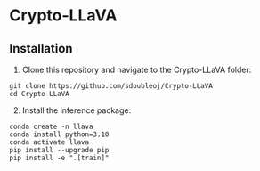 # Crypto-LLaVA

## Installation

1. Clone this repository and navigate to the Crypto-LLaVA folder:

```
git clone https://github.com/sdoubleoj/Crypto-LLaVA
cd Crypto-LLaVA
```

2. Install the inference package:

```
conda create -n llava
conda install python=3.10
conda activate llava
pip install --upgrade pip
pip install -e ".[train]"
```
